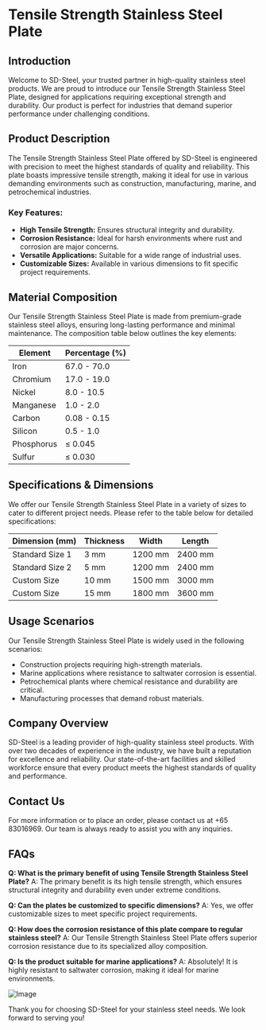 # Tensile Strength Stainless Steel Plate

## Introduction
Welcome to SD-Steel, your trusted partner in high-quality stainless steel products. We are proud to introduce our Tensile Strength Stainless Steel Plate, designed for applications requiring exceptional strength and durability. Our product is perfect for industries that demand superior performance under challenging conditions.

## Product Description
The Tensile Strength Stainless Steel Plate offered by SD-Steel is engineered with precision to meet the highest standards of quality and reliability. This plate boasts impressive tensile strength, making it ideal for use in various demanding environments such as construction, manufacturing, marine, and petrochemical industries.

### Key Features:
- **High Tensile Strength:** Ensures structural integrity and durability.
- **Corrosion Resistance:** Ideal for harsh environments where rust and corrosion are major concerns.
- **Versatile Applications:** Suitable for a wide range of industrial uses.
- **Customizable Sizes:** Available in various dimensions to fit specific project requirements.

## Material Composition
Our Tensile Strength Stainless Steel Plate is made from premium-grade stainless steel alloys, ensuring long-lasting performance and minimal maintenance. The composition table below outlines the key elements:

| Element | Percentage (%) |
|---------|----------------|
| Iron    | 67.0 - 70.0    |
| Chromium| 17.0 - 19.0    |
| Nickel  | 8.0 - 10.5     |
| Manganese| 1.0 - 2.0      |
| Carbon  | 0.08 - 0.15    |
| Silicon | 0.5 - 1.0      |
| Phosphorus | ≤ 0.045   |
| Sulfur    | ≤ 0.030    |

## Specifications & Dimensions
We offer our Tensile Strength Stainless Steel Plate in a variety of sizes to cater to different project needs. Please refer to the table below for detailed specifications:

| Dimension (mm) | Thickness | Width | Length |
|----------------|-----------|-------|--------|
| Standard Size 1| 3 mm      | 1200 mm| 2400 mm|
| Standard Size 2| 5 mm      | 1200 mm| 2400 mm|
| Custom Size    | 10 mm     | 1500 mm| 3000 mm|
| Custom Size    | 15 mm     | 1800 mm| 3600 mm|

## Usage Scenarios
Our Tensile Strength Stainless Steel Plate is widely used in the following scenarios:
- Construction projects requiring high-strength materials.
- Marine applications where resistance to saltwater corrosion is essential.
- Petrochemical plants where chemical resistance and durability are critical.
- Manufacturing processes that demand robust materials.

## Company Overview
SD-Steel is a leading provider of high-quality stainless steel products. With over two decades of experience in the industry, we have built a reputation for excellence and reliability. Our state-of-the-art facilities and skilled workforce ensure that every product meets the highest standards of quality and performance.

## Contact Us
For more information or to place an order, please contact us at +65 83016969. Our team is always ready to assist you with any inquiries.

## FAQs
**Q: What is the primary benefit of using Tensile Strength Stainless Steel Plate?**
A: The primary benefit is its high tensile strength, which ensures structural integrity and durability even under extreme conditions.

**Q: Can the plates be customized to specific dimensions?**
A: Yes, we offer customizable sizes to meet specific project requirements.

**Q: How does the corrosion resistance of this plate compare to regular stainless steel?**
A: Our Tensile Strength Stainless Steel Plate offers superior corrosion resistance due to its specialized alloy composition.

**Q: Is the product suitable for marine applications?**
A: Absolutely! It is highly resistant to saltwater corrosion, making it ideal for marine environments.

![Image](https://github.com/user-attachments/assets/2567258e-e124-4816-932d-1809bd27ef0b)

Thank you for choosing SD-Steel for your stainless steel needs. We look forward to serving you!